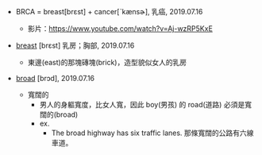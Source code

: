 - BRCA = breast[brɛst] + cancer[ˋkænsɚ], 乳癌, 2019.07.16
  - 影片：https://www.youtube.com/watch?v=Aj-wzRP5KxE
  
- [breast](https://tw.dictionary.search.yahoo.com/search?p=breast) [brɛst] 乳房；胸部, 2019.07.16
  - 東邊(east)的那塊磚塊(brick)，造型貌似女人的乳房

- [broad](https://tw.dictionary.search.yahoo.com/search?p=broad) [brɔd], 2019.07.16
  - 寬闊的
    - 男人的身軀寬度，比女人寬，因此 boy(男孩) 的 road(道路) 必須是寬闊的(broad)
    - ex.
      - The broad highway has six traffic lanes. 那條寬闊的公路有六線車道。

